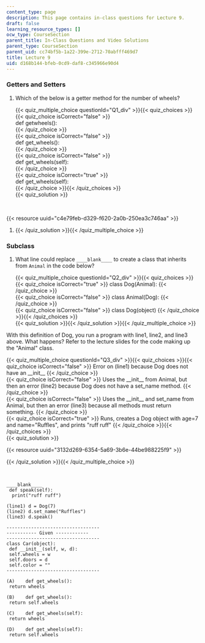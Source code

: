 ```yaml
---
content_type: page
description: This page contains in-class questions for Lecture 9.
draft: false
learning_resource_types: []
ocw_type: CourseSection
parent_title: In-Class Questions and Video Solutions
parent_type: CourseSection
parent_uid: cc74bf5b-1a22-399e-2712-70abfff469d7
title: Lecture 9
uid: d168b144-bfeb-0cd9-daf8-c345966e90d4
---
```

### Getters and Setters

1. Which of the below is a getter method for the number of wheels?       
      
    {{< quiz_multiple_choice questionId="Q1_div" >}}{{< quiz_choices >}}{{< quiz_choice isCorrect="false" >}}  
    def getwheels():      
    {{< /quiz_choice >}}  
    {{< quiz_choice isCorrect="false" >}}  
    def get\_wheels():    
    {{< /quiz_choice >}}  
    {{< quiz_choice isCorrect="false" >}}  
    def get\_wheels(self):      
    {{< /quiz_choice >}}  
    {{< quiz_choice isCorrect="true" >}}  
    def get\_wheels(self):      
    {{< /quiz_choice >}}{{< /quiz_choices >}}  
    {{< quiz_solution >}}  
      
     

{{< resource uuid="c4e79feb-d329-f620-2a0b-250ea3c746aa" >}}

1. {{< /quiz_solution >}}{{< /quiz_multiple_choice >}}

### Subclass

1. What line could replace `____blank____` to create a class that inherits from `Animal` in the code below?       
      
    {{< quiz_multiple_choice questionId="Q2_div" >}}{{< quiz_choices >}}{{< quiz_choice isCorrect="true" >}} class Dog(Animal): {{< /quiz_choice >}}      
    {{< quiz_choice isCorrect="false" >}} class Animal(Dog): {{< /quiz_choice >}}      
    {{< quiz_choice isCorrect="false" >}} class Dog(object) {{< /quiz_choice >}}{{< /quiz_choices >}}      
    {{< quiz_solution >}}{{< /quiz_solution >}}{{< /quiz_multiple_choice >}}

With this definition of Dog, you run a program with line1, line2, and line3 above. What happens? Refer to the lecture slides for the code making up the "Animal" class.

{{< quiz_multiple_choice questionId="Q3_div" >}}{{< quiz_choices >}}{{< quiz_choice isCorrect="false" >}} Error on (line1) because Dog does not have an \_\_init\_\_ {{< /quiz_choice >}}      
{{< quiz_choice isCorrect="false" >}} Uses the \_\_init\_\_ from Animal, but then an error (line2) because Dog does not have a set\_name method. {{< /quiz_choice >}}      
{{< quiz_choice isCorrect="false" >}} Uses the \_\_init\_\_ and set\_name from Animal, but then an error (line3) because all methods must return something. {{< /quiz_choice >}}      
{{< quiz_choice isCorrect="true" >}} Runs, creates a Dog object with age=7 and name="Ruffles", and prints "ruff ruff" {{< /quiz_choice >}}{{< /quiz_choices >}}      
{{< quiz_solution >}}

{{< resource uuid="3132d269-6354-5a69-3b6e-44be988225f9" >}}

{{< /quiz_solution >}}{{< /quiz_multiple_choice >}}

 

```plaintext
____blank____
 def speak(self):
  print("ruff ruff")

(line1) d = Dog(7)
(line2) d.set_name("Ruffles")
(line3) d.speak()
```

```plaintext
----------------------------------
----------- Given ------------
----------------------------------
class Car(object):
 def __init__(self, w, d):
 self.wheels = w
 self.doors = d
 self.color = ""
----------------------------------

(A)    def get_wheels():
 return wheels

(B)    def get_wheels():
 return self.wheels

(C)    def get_wheels(self):
 return wheels

(D)    def get_wheels(self):
 return self.wheels
```